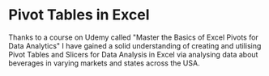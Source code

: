 # Pivot Tables in Excel
Thanks to a course on Udemy called "Master the Basics of Excel Pivots for Data Analytics" I have gained a solid understanding of creating and utilising Pivot Tables and Slicers for Data Analysis in Excel via analysing data about beverages in varying markets and states across the USA.


